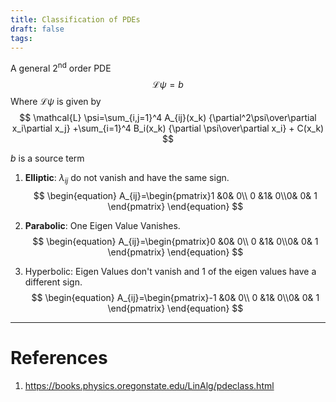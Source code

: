 ```yaml
---
title: Classification of PDEs
draft: false
tags:
---
```

  

A general 2$^\text{nd}$ order PDE
$$
\mathcal{L}\psi = b
$$
 Where $\mathcal L\psi$ is given by
$$
\mathcal{L} \psi=\sum_{i,j=1}^4 A_{ij}(x_k) 
{\partial^2\psi\over\partial x_i\partial x_j}
+\sum_{i=1}^4 B_i(x_k) {\partial \psi\over\partial x_i} + C(x_k)
$$

$b$ is a source term

1. **Elliptic**: $\lambda_{ij}$ do not vanish and have the same sign.
$$
\begin{equation}
A_{ij}=\begin{pmatrix}1 &0& 0\\ 0 &1& 0\\0& 0& 1
\end{pmatrix}
\end{equation}
$$

2. **Parabolic**: One Eigen Value Vanishes.
$$
\begin{equation}
A_{ij}=\begin{pmatrix}0 &0& 0\\ 0 &1& 0\\0& 0& 1
\end{pmatrix}
\end{equation}
$$

3. Hyperbolic: Eigen Values don't vanish and 1 of the eigen values have a different sign.
$$
\begin{equation}
A_{ij}=\begin{pmatrix}-1 &0& 0\\ 0 &1& 0\\0& 0& 1
\end{pmatrix}
\end{equation}
$$

---
# References
1. https://books.physics.oregonstate.edu/LinAlg/pdeclass.html
